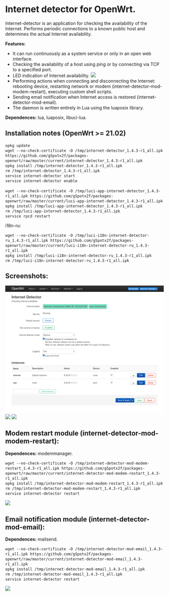 # Internet detector for OpenWrt.
Internet-detector is an application for checking the availability of the Internet. Performs periodic connections to a known public host and determines the actual Internet availability.

**Features:**
 - It can run continuously as a system service or only in an open web interface.
 - Checking the availability of a host using ping or by connecting via TCP to a specified port.
 - LED indication of Internet availability.
![](https://github.com/gSpotx2f/luci-app-internet-detector/blob/master/screenshots/internet-led.jpg)
 - Performing actions when connecting and disconnecting the Internet: rebooting device, restarting network or modem (internet-detector-mod-modem-restart), executing custom shell scripts.
 - Sending email notification when Internet access is restored (internet-detector-mod-email).
 - The daemon is written entirely in Lua using the luaposix library.

**Dependences:** lua, luaposix, libuci-lua.

## Installation notes (OpenWrt >= 21.02)

    opkg update
    wget --no-check-certificate -O /tmp/internet-detector_1.4.3-r1_all.ipk https://github.com/gSpotx2f/packages-openwrt/raw/master/current/internet-detector_1.4.3-r1_all.ipk
    opkg install /tmp/internet-detector_1.4.3-r1_all.ipk
    rm /tmp/internet-detector_1.4.3-r1_all.ipk
    service internet-detector start
    service internet-detector enable

    wget --no-check-certificate -O /tmp/luci-app-internet-detector_1.4.3-r1_all.ipk https://github.com/gSpotx2f/packages-openwrt/raw/master/current/luci-app-internet-detector_1.4.3-r1_all.ipk
    opkg install /tmp/luci-app-internet-detector_1.4.3-r1_all.ipk
    rm /tmp/luci-app-internet-detector_1.4.3-r1_all.ipk
    service rpcd restart

i18n-ru:

    wget --no-check-certificate -O /tmp/luci-i18n-internet-detector-ru_1.4.3-r1_all.ipk https://github.com/gSpotx2f/packages-openwrt/raw/master/current/luci-i18n-internet-detector-ru_1.4.3-r1_all.ipk
    opkg install /tmp/luci-i18n-internet-detector-ru_1.4.3-r1_all.ipk
    rm /tmp/luci-i18n-internet-detector-ru_1.4.3-r1_all.ipk

## Screenshots:

![](https://github.com/gSpotx2f/luci-app-internet-detector/blob/master/screenshots/01.jpg)
![](https://github.com/gSpotx2f/luci-app-internet-detector/blob/master/screenshots/02.jpg)
![](https://github.com/gSpotx2f/luci-app-internet-detector/blob/master/screenshots/03.jpg)

## Modem restart module (internet-detector-mod-modem-restart):

**Dependences:** modemmanager.

    wget --no-check-certificate -O /tmp/internet-detector-mod-modem-restart_1.4.3-r1_all.ipk https://github.com/gSpotx2f/packages-openwrt/raw/master/current/internet-detector-mod-modem-restart_1.4.3-r1_all.ipk
    opkg install /tmp/internet-detector-mod-modem-restart_1.4.3-r1_all.ipk
    rm /tmp/internet-detector-mod-modem-restart_1.4.3-r1_all.ipk
    service internet-detector restart

![](https://github.com/gSpotx2f/luci-app-internet-detector/blob/master/screenshots/04.jpg)

## Email notification module (internet-detector-mod-email):

**Dependences:** mailsend.

    wget --no-check-certificate -O /tmp/internet-detector-mod-email_1.4.3-r1_all.ipk https://github.com/gSpotx2f/packages-openwrt/raw/master/current/internet-detector-mod-email_1.4.3-r1_all.ipk
    opkg install /tmp/internet-detector-mod-email_1.4.3-r1_all.ipk
    rm /tmp/internet-detector-mod-email_1.4.3-r1_all.ipk
    service internet-detector restart

![](https://github.com/gSpotx2f/luci-app-internet-detector/blob/master/screenshots/05.jpg)
